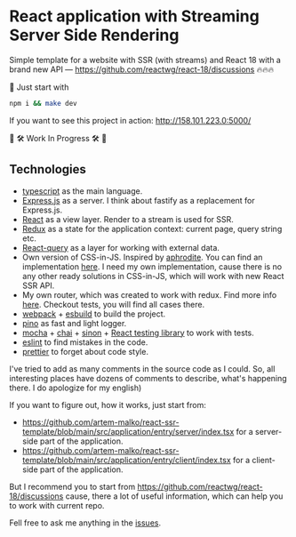 # React application with Streaming Server Side Rendering

Simple template for a website with SSR (with streams) and React 18 with a brand new API — https://github.com/reactwg/react-18/discussions 🔥🔥🔥

🚀 Just start with

```bash
npm i && make dev
```
If you want to see this project in action: http://158.101.223.0:5000/

🚧 🛠️ Work In Progress 🛠️ 🚧

## Technologies

* [typescript](https://www.typescriptlang.org/) as the main language.
* [Express.js](https://expressjs.com/) as a server. I think about fastify as a replacement for Express.js.
* [React](https://reactjs.org/) as a view layer. Render to a stream is used for SSR.
* [Redux](https://redux.js.org/) as a state for the application context: current page, query string etc.
* [React-query](https://react-query.tanstack.com/) as a layer for working with external data.
* Own version of CSS-in-JS. Inspired by [aphrodite](https://github.com/Khan/aphrodite). You can find an implementation [here](https://github.com/artem-malko/react-ssr-template/blob/main/src/framework/infrastructure/css). I need my own implementation, cause there is no any other ready solutions in CSS-in-JS, which will work with new React SSR API.
* My own router, which was created to work with redux. Find more info [here](https://github.com/artem-malko/react-ssr-template/blob/main/src/framework/infrastructure/router). Checkout tests, you will find all cases there.
* [webpack](https://webpack.js.org/) + [esbuild](https://esbuild.github.io/) to build the project.
* [pino](https://github.com/pinojs/pino) as fast and light logger.
* [mocha](https://mochajs.org/) + [chai](https://www.chaijs.com/) + [sinon](https://sinonjs.org/) + [React testing library](https://testing-library.com/docs/react-testing-library/intro/) to work with tests.
* [eslint](https://eslint.org/) to find mistakes in the code.
* [prettier](https://prettier.io/) to forget about code style.

I've tried to add as many comments in the source code as I could. So, all interesting places have dozens of comments to describe, what's happening there. I do apologize for my english)

If you want to figure out, how it works, just start from:
* https://github.com/artem-malko/react-ssr-template/blob/main/src/application/entry/server/index.tsx for a server-side part of the application.
* https://github.com/artem-malko/react-ssr-template/blob/main/src/application/entry/client/index.tsx for a client-side part of the application.

But I recommend you to start from https://github.com/reactwg/react-18/discussions cause, there a lot of useful information, which can help you to work with current repo.

Fell free to ask me anything in the [issues](https://github.com/artem-malko/react-ssr-template/issues/new).

